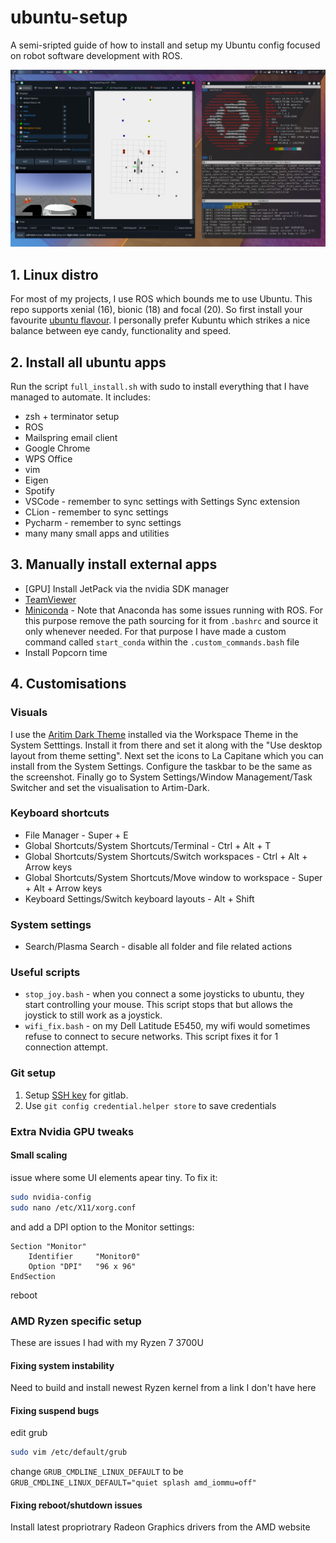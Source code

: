 # ubuntu-setup
A semi-sripted guide of how to install and setup my Ubuntu config focused on robot software development with ROS.

![](img/desktop.png)

## 1. Linux distro
For most of my projects, I use ROS which bounds me to use Ubuntu. This repo supports xenial (16),  bionic (18) and focal (20). So first install your favourite [ubuntu flavour](https://ubuntu.com/download/flavours). I personally prefer Kubuntu which strikes a nice balance between eye candy, functionality and speed.

## 2. Install all ubuntu apps
Run the script `full_install.sh` with sudo to install everything that I have managed to automate. It includes:

- zsh + terminator setup
- ROS
- Mailspring email client
- Google Chrome
- WPS Office
- vim
- Eigen
- Spotify
- VSCode - remember to sync settings with Settings Sync extension
- CLion - remember to sync settings
- Pycharm - remember to sync settings
- many many small apps and utilities

## 3. Manually install external apps
- [GPU] Install JetPack via the nvidia SDK manager 
- [TeamViewer](https://www.teamviewer.com/en/download/linux/)
- [Miniconda](https://docs.conda.io/en/latest/miniconda.html) - Note that Anaconda has some issues running with ROS. For this purpose remove the path sourcing for it from `.bashrc` and source it only whenever needed. For that purpose I have made a custom command called `start_conda` within the `.custom_commands.bash` file
- Install Popcorn time

## 4. Customisations

### Visuals
I use the [Aritim Dark Theme](https://www.pling.com/p/1281836) installed via the Workspace Theme in the System Setttings. Install it from there and set it along with the "Use desktop layout from theme setting". Next set the icons to La Capitane which you can install from the System Settings. Configure the taskbar to be the same as the screenshot. Finally go to System Settings/Window Management/Task Switcher and set the visualisation to Artim-Dark.

### Keyboard shortcuts
- File Manager - Super + E
- Global Shortcuts/System Shortcuts/Terminal - Ctrl + Alt + T
- Global Shortcuts/System Shortcuts/Switch workspaces - Ctrl + Alt + Arrow keys
- Global Shortcuts/System Shortcuts/Move window to workspace - Super + Alt + Arrow keys
- Keyboard Settings/Switch keyboard layouts - Alt + Shift

### System settings

- Search/Plasma Search - disable all folder and file related actions

### Useful scripts
- `stop_joy.bash` - when you connect a some joysticks to ubuntu, they start controlling your mouse. This script stops that but allows the joystick to still work as a joystick.
- `wifi_fix.bash` - on my Dell Latitude E5450, my wifi would sometimes refuse to connect to secure networks. This script fixes it for 1 connection attempt.

### Git setup
1. Setup [SSH key](https://docs.gitlab.com/ee/ssh/) for gitlab.
2. Use `git config credential.helper store` to save credentials

### Extra Nvidia GPU tweaks

#### Small scaling

issue where some UI elements apear tiny. To fix it:

```bash
sudo nvidia-config
sudo nano /etc/X11/xorg.conf 
```

and add a DPI option to the Monitor settings:

```
Section "Monitor"
    Identifier     "Monitor0"
    Option "DPI"   "96 x 96"
EndSection
```

reboot


### AMD Ryzen specific setup
These are issues I had with my Ryzen 7 3700U

#### Fixing system instability
Need to build and install newest Ryzen kernel from a link I don't have here

#### Fixing suspend bugs
edit grub
```bash
sudo vim /etc/default/grub
```
change `GRUB_CMDLINE_LINUX_DEFAULT` to be `GRUB_CMDLINE_LINUX_DEFAULT="quiet splash amd_iommu=off"`

#### Fixing reboot/shutdown issues

Install latest propriotrary Radeon Graphics drivers from the AMD website

